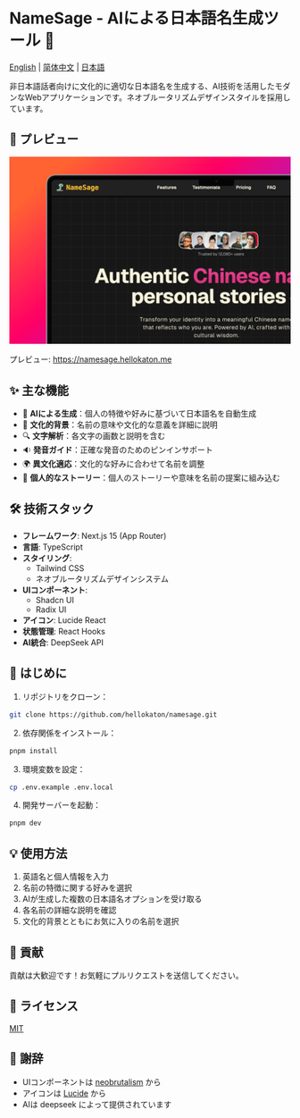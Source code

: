 # NameSage - AIによる日本語名生成ツール 🎯

[English](README.md) | [简体中文](README_zh.md) | [日本語](README_ja.md)

非日本語話者向けに文化的に適切な日本語名を生成する、AI技術を活用したモダンなWebアプリケーションです。ネオブルータリズムデザインスタイルを採用しています。

## 📸 プレビュー

![snipate_1.png](screenshots/snipate_1.png)

プレビュー: https://namesage.hellokaton.me

## ✨ 主な機能

- 🤖 **AIによる生成**：個人の特徴や好みに基づいて日本語名を自動生成
- 🎯 **文化的背景**：名前の意味や文化的な意義を詳細に説明
- 🔍 **文字解析**：各文字の画数と説明を含む
- 🔉 **発音ガイド**：正確な発音のためのピンインサポート
- 🌍 **異文化適応**：文化的な好みに合わせて名前を調整
- 📖 **個人的なストーリー**：個人のストーリーや意味を名前の提案に組み込む

## 🛠️ 技術スタック

- **フレームワーク**: Next.js 15 (App Router)
- **言語**: TypeScript
- **スタイリング**:
  - Tailwind CSS
  - ネオブルータリズムデザインシステム
- **UIコンポーネント**:
  - Shadcn UI
  - Radix UI
- **アイコン**: Lucide React
- **状態管理**: React Hooks
- **AI統合**: DeepSeek API

## 🚀 はじめに

1. リポジトリをクローン：

```bash
git clone https://github.com/hellokaton/namesage.git
```

2. 依存関係をインストール：

```bash
pnpm install
```

3. 環境変数を設定：

```bash
cp .env.example .env.local
```

4. 開発サーバーを起動：

```bash
pnpm dev
```

## 💡 使用方法

1. 英語名と個人情報を入力
2. 名前の特徴に関する好みを選択
3. AIが生成した複数の日本語名オプションを受け取る
4. 各名前の詳細な説明を確認
5. 文化的背景とともにお気に入りの名前を選択

## 🤝 貢献

貢献は大歓迎です！お気軽にプルリクエストを送信してください。

## 📝 ライセンス

[MIT](LICENSE)

## 🙏 謝辞

- UIコンポーネントは [neobrutalism](https://www.neobrutalism.dev) から
- アイコンは [Lucide](https://lucide.dev) から
- AIは deepseek によって提供されています
